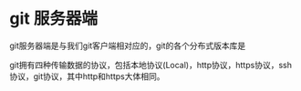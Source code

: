 # git 服务器端

git服务器端是与我们git客户端相对应的，git的各个分布式版本库是

git拥有四种传输数据的协议，包括本地协议(Local)，http协议，https协议，ssh协议，git协议，其中http和https大体相同。
